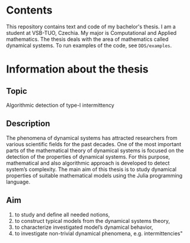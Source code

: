 # Contents

This repository contains text and code of my bachelor's thesis. I am a student at VSB-TUO, Czechia. My major is Computational and Applied mathematics. The thesis deals with the area of mathematics called dynamical systems. To run examples of the code, see `DDS/examples`.

# Information about the thesis

## Topic

Algorithmic detection of type-I intermittency

## Description 

The phenomena of dynamical systems has attracted researchers from various scientific fields for the past decades.
One of the most important parts of the mathematical theory of dynamical systems is focused on the detection of the properties of dynamical systems.
For this purpose, mathematical and also algorithmic approach is developed to detect system’s complexity.
The main aim of this thesis is to study dynamical properties of suitable mathematical models using the Julia programming language.

## Aim

1. to study and define all needed notions, 
2. to construct typical models from the dynamical systems theory, 
3. to characterize investigated model’s dynamical behavior, 
4. to investigate non-trivial dynamical phenomena, e.g. intermittencies"
